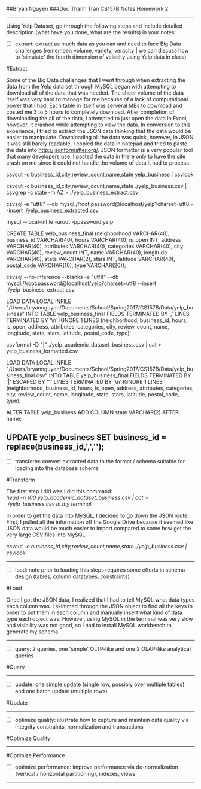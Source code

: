 ##Bryan Nguyen
###Duc Thanh Tran
CS157B Notes Homework 2

---

Using Yelp Dataset, go through the following steps and include detailed description (what have you done, what are the results) in your notes:

* [ ] extract: extract as much data as you can and need to face Big Data challenges (remember: volume, variety, veracity | we can discuss how to 'simulate' the fourth dimension of velocity using Yelp data in class)

#Extract

  Some of the Big Data challenges that I went through when extracting the data from the Yelp data set through MySQL began with attempting to download all of the data that was needed. The sheer volume of the data itself was very hard to manage for me because of a lack of computational power that I had. Each table in itself was serveral MBs to download and costed me 3 to 5 hours to completely download. After completion of downloading the all of the data, I attempted to just open the data in Excel, however, it crashed while attempting to view the data. In conversion to this experience, I tried to extract the JSON data thinking that the data would be easier to manipulate. Downloading all the data was quick, however, in JSON it was still barely readable. I copied the data in notepad and tried to paste the data into <http://jsonformatter.org/>. JSON formatter is a very popular tool that many developers use. I pasted the data in there only to have the site crash on me since it could not handle the volume of data it had to process. 

  csvcut -c business_id,city,review_count,name,state yelp_business | csvlook

  csvcut -c business_id,city,review_count,name,state ./yelp_business.csv | csvgrep -c state -m AZ  > ./yelp_business_extract.csv

  csvsql -e "utf8" --db mysql://root:password@localhost/yelp?charset=utf8 --insert ./yelp_business_extracted.csv

  mysql --local-infile -uroot -ppassword yelp

  CREATE TABLE yelp_business_final (neighborhood VARCHAR(40), business_id VARCHAR(40), hours VARCHAR(40), is_open INT, address VARCHAR(40), attributes VARCHAR(40), categories VARCHAR(40), city VARCHAR(40), review_count INT, name VARCHAR(40), longitude VARCHAR(40), state VARCHAR(2), stars INT, latitude VARCHAR(40), postal_code VARCHAR(10), type VARCHAR(20));


  csvsql --no-inference --blanks -e "utf8" --db mysql://root:password@localhost/yelp?charset=utf8 --insert ./yelp_business_extract.csv


  LOAD DATA LOCAL INFILE "/Users/bryannguyen/Documents/School/Spring2017/CS157B/Data/yelp_business"
INTO TABLE yelp_business_final
FIELDS TERMINATED BY ','
LINES TERMINATED BY '\n'
IGNORE 1 LINES
(neighborhood, business_id, hours, is_open, address, attributes, categories, city, review_count, name, longitude, state, stars, latitude, postal_code, type);

csvformat -D "|" ./yelp_academic_dataset_business.csv | cat > yelp_business_formatted.csv


LOAD DATA LOCAL INFILE "/Users/bryannguyen/Documents/School/Spring2017/CS157B/Data/yelp_business_final.csv"
INTO TABLE yelp_business_final
FIELDS TERMINATED BY '|' ESCAPED BY '"'
LINES TERMINATED BY '\n'
IGNORE 1 LINES
(neighborhood, business_id, hours, is_open, address, attributes, categories, city, review_count, name, longitude, state, stars, latitude, postal_code, type);

ALTER TABLE yelp_business
ADD COLUMN state VARCHAR(2) AFTER name;

UPDATE yelp_business
SET business_id = replace(business_id,',','');
---

* [ ] transform: convert extracted data to the format / schema suitable for loading into the database schema

#Transform

  The first step I did was I did this command: <br>_head -n 100 yelp_academic_dataset_business.csv | cat > ./yelp_business.csv in my terminal._

  In order to get the data into MySQL, I decided to go down the JSON route. First, I pulled all the information off the Google Drive because it seemed like JSON data would be much easier to import compared to some how get the very large CSV files into MySQL.

  _csvcut -c business_id,city,review_count,name,state ./yelp_business.csv | csvlook_

---

* [ ] load: note prior to loading this steps requires some efforts in schema design (tables, column datatypes, constraints)

#Load

  Once I got the JSON data, I realized that I had to tell MySQL what data types each column was. I skimmed through the JSON object to find all the keys in order to put them in each column and manually insert what kind of data type each object was. However, using MySQL in the terminal was very slow and visibility was not good, so I had to install MySQL workbench to generate my schema.

---

* [ ] query: 2 queries, one 'simple' OLTP-like and one 2 OLAP-like analytical queries

#Query

---

* [ ] update: one simple update (single row, possibly over multiple tables) and one batch update (multiple rows)

#Update

---

* [ ] optimize quality: illustrate how to capture and maintain data quality via integrity constraints, normalization and transactions

#Optimize Quality

---

#Optimize Performance

* [ ] optimize performance: improve performance via de-normalization (vertical / horizontal partitioning), indexes, views

---
